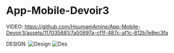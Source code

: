 # App-Mobile-Devoir3
VIDEO:
https://github.com/HoumamAmine/App-Mobile-Devoir3/assets/117035681/7a50897a-cf1f-487c-af1c-812b7e8ec3fa

DESIGN:
![Design](https://github.com/HoumamAmine/App-Mobile-Devoir3/assets/117035681/ade9ee8d-bd8c-412c-b172-aab2cf993b94)
![Des](https://github.com/HoumamAmine/App-Mobile-Devoir3/assets/117035681/de6f3d08-9a78-407b-b3d3-3f19280f0403)
